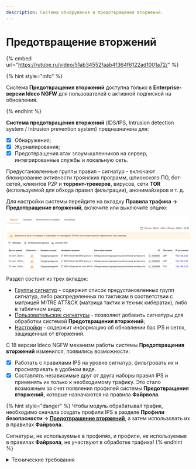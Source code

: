 ```yaml
---
description: Система обнаружения и предотвращения вторжений.
---
```


# Предотвращение вторжений

{% embed url="https://rutube.ru/video/51ab34552faab4f364f6122ad1001a72/" %}
<!-- [Ссылка на видеоинструкцию по разделу Предотвращение вторжений](https://rutube.ru/video/51ab34552faab4f364f6122ad1001a72/) -->

{% hint style="info" %}

Система **Предотвращения вторжений** доступна только в **Enterprise-версии Ideco NGFW** для пользователей с активной подпиской на обновления.

{% endhint %}

**Система предотвращения вторжений** (IDS/IPS, Intrusion detection system / Intrusion prevention system) предназначена для:

* [x] Обнаружения;
* [x] Журналирования;
* [x] Предотвращения атак злоумышленников на сервер, интегрированные службы и локальную сеть. 

Предустановленные группы правил - сигнатур - включают блокирование активности троянских программ, шпионского ПО, бот-сетей, клиентов P2P и **торрент-трекеров**, вирусов, сети **TOR** (используемой для обхода правил фильтрации), анонимайзеров и т. д.

Для настройки системы перейдите на вкладку **Правила трафика -> Предотвращение вторжений**, включите или выключите опцию:

![](/.gitbook/assets/ips10.png)

Раздел состоит из трех вкладок:

* [Группы сигнатур](rules.md) - содержит список предустановленных групп сигнатур, либо распределенных по тактикам в соответствии с матрицей MITRE ATT&CK (матрица тактик и техник кибератак), либо в табличном виде;
* [Пользовательские сигнатуры](custom-signatures.md) - позволяет добавить сигнатуры для обработки системой **Предотвращения вторжений**;
* [Настройки](settings.md) - содержит информацию об обновлении баз IPS и сетях, защищенных от вторжений.

С 18 версии Ideco NGFW механизм работы системы **Предотвращения вторжений** изменился, появились возможности: 

* [x] Работать с правилами IPS на уровне сигнатур, фильтровать их и просматривать в удобном виде. 
* [x] Составлять независимые друг от друга наборы правил IPS и применять их только к необходимому трафику. Это стало возможным за счет появления профилей системы **Предотвращения вторжений**, которые назначаются на правила **Файрвола**.

{% hint style="danger" %}
Чтобы модуль обрабатывал трафик, необходимо сначала создать профили IPS в разделе **Профили безопасности -> [Предотвращение вторжений](/settings/security-profiles/ips-profiles/README.md)**, а затем использовать их в правилах **Файрвола**.

Сигнатуры, не используемые в профилях, и профили, не используемые в правилах **Файрвола**, не участвуют в обработке трафика!
{% endhint %}

<details>

<summary>Технические требования</summary>

Для работы системы предотвращения вторжений требуются значительные вычислительные ресурсы. Предпочтительным являются многоядерные (4 и более ядер) процессоры. Минимальное количество оперативной памяти для использования системы: 16 Гб.

После включения системы проконтролируйте, что мощности вашего процессора достаточно для проверки трафика, следующего через шлюз. \
В разделе **Мониторинг -> Графики загруженности** выберите параметр средняя загрузка (за 1, 5 и 15 минут).

Подробнее о [Load Average](https://habr.com/ru/company/vk/blog/335326/).

</details>